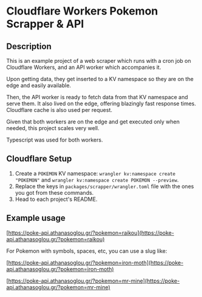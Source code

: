 # Cloudflare Workers Pokemon Scrapper & API

## Description
This is an example project of a web scraper which runs with a cron job on Cloudflare Workers, and an API worker which accompanies it.

Upon getting data, they get inserted to a KV namespace so they are on the edge and easily available.

Then, the API worker is ready to fetch data from that KV namespace and serve them. It also lived on the edge, offering blazingly fast response times. Cloudflare cache is also used per request.

Given that both workers are on the edge and get executed only when needed, this project scales very well.

Typescript was used for both workers.

## Cloudflare Setup

1. Create a `POKEMON` KV namespace: `wrangler kv:namespace create "POKEMON"` and `wrangler kv:namespace create POKEMON --preview`.
2. Replace the keys in `packages/scrapper/wrangler.toml` file with the ones you got from these commands.
3. Head to each project's README.

## Example usage

[https://poke-api.athanasoglou.gr/?pokemon=raikou](https://poke-api.athanasoglou.gr/?pokemon=raikou)

For Pokemon with symbols, spaces, etc, you can use a slug like:

[https://poke-api.athanasoglou.gr/?pokemon=iron-moth](https://poke-api.athanasoglou.gr/?pokemon=iron-moth)

[https://poke-api.athanasoglou.gr/?pokemon=mr-mine](https://poke-api.athanasoglou.gr/?pokemon=mr-mine)
